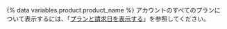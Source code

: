 {% data variables.product.product_name %} アカウントのすべてのプランについて表示するには、「[プランと請求日を表示する](/articles/viewing-your-subscriptions-and-billing-date)」を参照してください。
